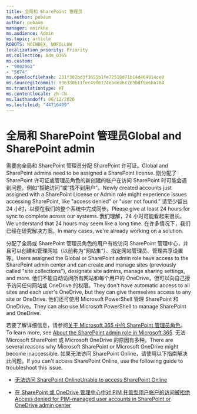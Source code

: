 ```yaml
---
title: 全局和 SharePoint 管理员
ms.author: pebaum
author: pebaum
manager: mnirkhe
ms.audience: Admin
ms.topic: article
ROBOTS: NOINDEX, NOFOLLOW
localization_priority: Priority
ms.collection: Adm_O365
ms.custom:
- "9002962"
- "5674"
ms.openlocfilehash: 231f302bd3f3655b1fe72518d71b14d464914ce0
ms.sourcegitcommit: 936330b11fec49f6174eadea6c765bdf9e6ba784
ms.translationtype: HT
ms.contentlocale: zh-CN
ms.lasthandoff: 06/12/2020
ms.locfileid: "44716409"
---
```

# <a name="global-and-sharepoint-admin"></a><span data-ttu-id="f74b8-102">全局和 SharePoint 管理员</span><span class="sxs-lookup"><span data-stu-id="f74b8-102">Global and SharePoint admin</span></span>

<span data-ttu-id="f74b8-103">需要向全局和 SharePoint 管理员分配 SharePoint 许可证。</span><span class="sxs-lookup"><span data-stu-id="f74b8-103">Global and SharePoint admins need to be assigned a SharePoint license.</span></span> <span data-ttu-id="f74b8-104">刚分配了 SharePoint 许可证或管理员角色的新创建的帐户在访问 SharePoint 时可能会遇到问题，例如“拒绝访问”或“找不到用户”。</span><span class="sxs-lookup"><span data-stu-id="f74b8-104">Newly created accounts just assigned with a SharePoint License or Admin role might experience issues accessing SharePoint, like "access denied" or "user not found."</span></span> <span data-ttu-id="f74b8-105">请至少留出 24 小时，以便在我们的整个系统中完成同步。</span><span class="sxs-lookup"><span data-stu-id="f74b8-105">Please give at least 24 hours for sync to complete across our systems.</span></span> <span data-ttu-id="f74b8-106">我们理解，24 小时可能看起来很长。</span><span class="sxs-lookup"><span data-stu-id="f74b8-106">We understand that 24 hours may seem like a long time.</span></span> <span data-ttu-id="f74b8-107">在许多情况下，我们已经在研究解决方案。</span><span class="sxs-lookup"><span data-stu-id="f74b8-107">In many cases, we're already working on a solution.</span></span>

<span data-ttu-id="f74b8-108">分配了全局或 SharePoint 管理员角色的用户有权访问 SharePoint 管理中心，并且可以创建和管理网站（以前称为“网站集”）、指定网站管理员、管理共享设置等。</span><span class="sxs-lookup"><span data-stu-id="f74b8-108">Users assigned the Global or SharePoint admin role have access to the SharePoint admin center and can create and manage sites (previously called "site collections"), designate site admins, manage sharing settings, and more.</span></span> <span data-ttu-id="f74b8-109">他们不能自动访问所有网站和每个用户的 OneDrive，但可以向自己授予访问任何网站或 OneDrive 的权限。</span><span class="sxs-lookup"><span data-stu-id="f74b8-109">They don't have automatic access to all sites and each user's OneDrive, but they can give themselves access to any site or OneDrive.</span></span> <span data-ttu-id="f74b8-110">他们还可使用 Microsoft PowerShell 管理 SharePoint 和 OneDrive。</span><span class="sxs-lookup"><span data-stu-id="f74b8-110">They can also use Microsoft PowerShell to manage SharePoint and OneDrive.</span></span>

<span data-ttu-id="f74b8-111">若要了解详细信息，请参阅[关于 Microsoft 365 中的 SharePoint 管理员角色](https://docs.microsoft.com/sharepoint/sharepoint-admin-role)。</span><span class="sxs-lookup"><span data-stu-id="f74b8-111">To learn more, see [About the SharePoint admin role in Microsoft 365](https://docs.microsoft.com/sharepoint/sharepoint-admin-role).</span></span>
<span data-ttu-id="f74b8-112">无法 Microsoft SharePoint 或 Microsoft OneDrive 的原因有多种。</span><span class="sxs-lookup"><span data-stu-id="f74b8-112">There are several reasons why Microsoft SharePoint or Microsoft OneDrive might become inaccessible.</span></span> <span data-ttu-id="f74b8-113">如果无法访问 SharePoint Online，请使用以下指南解决此问题。</span><span class="sxs-lookup"><span data-stu-id="f74b8-113">If you can't access SharePoint Online, use the following guide to troubleshoot this issue.</span></span>

- [<span data-ttu-id="f74b8-114">无法访问 SharePoint Online</span><span class="sxs-lookup"><span data-stu-id="f74b8-114">Unable to access SharePoint Online</span></span>](https://docs.microsoft.com/sharepoint/troubleshoot/sharing-and-permissions/sharepoint-online-inaccessible)

- [<span data-ttu-id="f74b8-115">在 SharePoint 或 OneDrive 管理中心中对 PIM 托管型用户帐户的访问被拒绝</span><span class="sxs-lookup"><span data-stu-id="f74b8-115">Access denied for PIM-managed user accounts in SharePoint or OneDrive admin center</span></span>](https://docs.microsoft.com/sharepoint/troubleshoot/administration/access-denied-to-pim-user-accounts)